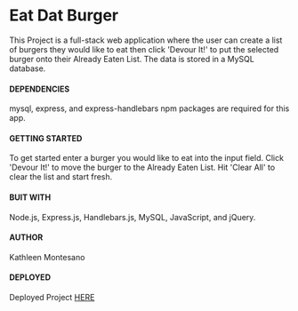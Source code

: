 # Eat Dat Burger

This Project is a full-stack web application where the user can create a list of burgers they would like to eat then click 'Devour It!' to put the selected burger onto their Already Eaten List. The data is stored in a MySQL database. 

#### DEPENDENCIES

mysql, express, and express-handlebars npm packages are required for this app.

#### GETTING STARTED

To get started enter a burger you would like to eat into the input field. Click 'Devour It!' to move the burger to the Already Eaten List. Hit 'Clear All' to clear the list and start fresh. 

#### BUIT WITH

Node.js, Express.js, Handlebars.js, MySQL, JavaScript, and jQuery.

#### AUTHOR 

Kathleen Montesano

#### DEPLOYED
Deployed Project [HERE](https://thawing-dusk-85754.herokuapp.com)






